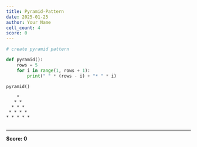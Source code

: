 ```yaml
---
title: Pyramid-Pattern
date: 2025-01-25
author: Your Name
cell_count: 4
score: 0
---
```


```python
# create pyramid pattern
```


```python
def pyramid():
    rows = 5
    for i in range(1, rows + 1):
        print(" " * (rows - i) + "* " * i)
```


```python
pyramid()
```

        * 
       * * 
      * * * 
     * * * * 
    * * * * * 



```python

```


---
**Score: 0**
